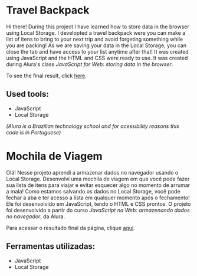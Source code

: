 # Travel Backpack

Hi there! During this project I have learned how to store data in the browser using Local Storage. I developted a travel backpack were you can make a list of itens to bring to your next trip and avoid forgeting something while you are packing! As we are saving your data in the Local Storage, you can close the tab and have access to your list anytime after that! It was created using JavaScript and the HTML and CSS were ready to use. It was created during Alura's class *JavaScript for Web: storing data in the browser*.

To see the final result, click [here](https://mochila-de-viagem-silk.vercel.app/).

## Used tools:

* JavaScript
* Local Storage

*(Alura is a Brazilian technology school and for acessibility reasons this code is in Portuguese)*

#

# Mochila de Viagem

Olá! Nesse projeto aprendi a armazenar dados no navegador usando o Local Storage. Desenvolvi uma mochila de viagem em que você pode fazer sua lista de itens para viajar e evitar esquecer algo no momento de arrumar a mala! Como estamos salvando os dados no Local Storage, você pode fechar a aba e ter acesso a lista em qualquer momento após o fechamento! Ele foi desenvolvido em JavaScript, tendo o HTML e CSS prontos. O projeto foi desenvolvido a partir do curso *JavaScript na Web: armazenando dados no navegador*, da Alura.

Para acessar o resultado final da página, clique [aqui](https://mochila-de-viagem-silk.vercel.app/).

## Ferramentas utilizadas:

* JavaScript
* Local Storage

